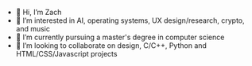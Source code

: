 - 👋 Hi, I’m Zach
- 👀 I’m interested in AI, operating systems, UX design/research, crypto, and music
- 🌱 I’m currently pursuing a master's degree in computer science
- 💞️ I’m looking to collaborate on design, C/C++, Python and HTML/CSS/Javascript projects
